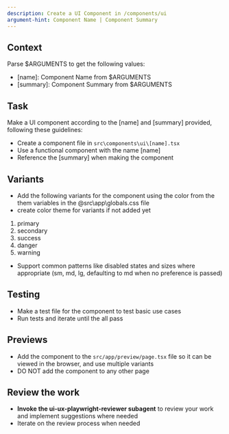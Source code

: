 ```yaml
---
description: Create a UI Component in /components/ui
argument-hint: Component Name | Component Summary
---
```


## Context 

Parse $ARGUMENTS to get the following values:

- [name]: Component Name from $ARGUMENTS
- [summary]: Component Summary from $ARGUMENTS

## Task

Make a UI component according to the [name] and [summary] provided, following these guidelines:

- Create a component file in `src\components\ui\[name].tsx`
- Use a functional component with the name [name]
- Reference the [summary] when making the component

## Variants

- Add the following variants for the component using the color from the them variables in the @src\app\globals.css file
- create color theme for variants if not added yet

1. primary
2. secondary
3. success
4. danger
5. warning

- Support common patterns like disabled states and sizes where appropriate (sm, md, lg, defaulting to md when no preference is passed)

## Testing

- Make a test file for the component to test basic use cases
- Run tests and iterate until the all pass

## Previews

- Add the component to the `src/app/preview/page.tsx` file so it can be viewed in the browser, and use multiple variants
- DO NOT add the component to any other page

## Review the work
- **Invoke the ui-ux-playwright-reviewer subagent** to review your work and implement suggestions where needed
- Iterate on the review process when needed